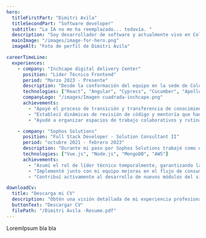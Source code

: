 ```yaml
---
hero:
  titleFirstPart: "Dimitri Avila"
  titleSecondPart: "Software developer"
  subtitle: "La IA no me ha reemplazado... todavía. "
  description: "Soy desarrollador de software y actualmente vivo en Colombia. Me apasiona crear experiencias digitales que combinan funcionalidad y diseño. Me entusiasma seguir el ritmo del mundo tecnológico, con todos sus avances y herramientas que no paran de aparecer."
  mainImage: "/images/image-for-hero.png"
  imageAlt: "Foto de perfil de Dimitri Avila"

careerTimeLine:
  experiences:
    - company: "Inchcape digital delivery Center"
      position: "Líder Técnico Frontend"
      period: "Marzo 2023 - Presente"
      description: "Desde la conformación del equipo en la sede de Colombia, he tenido la oportunidad de acompañar el crecimiento del área de desarrollo frontend. He contribuido en la transferencia de conocimientos desde los equipos de Filipinas, y en la construcción de una base técnica que nos permite mantener, mejorar y evolucionar los productos digitales de la compañía. Mi enfoque ha estado en apoyar al equipo tanto en lo técnico como en lo organizativo, buscando siempre una comunicación clara y buenas prácticas sostenibles."
      technologies: ["React", "Angular", "Cypress", "Cucumber", "Apollo GraphQL", "PHP", "Azure"]
      companyLogo: "/images/Imagen cuadrada-inchcape.png"
      achievements:
        - "Apoyé el proceso de transición y transferencia de conocimiento desde los equipos de Filipinas, facilitando que el equipo local asumiera responsabilidades técnicas de forma progresiva."
        - "Establecí dinámicas de revisión de código y mentoría que han contribuido a mejorar la calidad del desarrollo y resolver bloqueos con mayor fluidez."
        - "Ayudé a organizar espacios de trabajo colaborativos y rutinas de planificación que han fortalecido la cohesión del equipo y la claridad en los objetivos."

    - company: "Sophos Solutions"
      position: "Full Stack Developer - Solution Consultant II"
      period: "octubre 2021 - febrero 2023"
      description: "Durante mi paso por Sophos Solutions trabajé como desarrollador en el rediseño y evolución del sitio web de la Bolsa de Valores de Colombia (bvc.com.co), un proyecto con una arquitectura compleja e innovadora orientada al manejo de grandes volúmenes de datos del mercado financiero. Participé activamente en el desarrollo de nuevas funcionalidades y en la solución de bugs, trabajando estrechamente con un stack distribuido que integraba Kafka como fuente principal de datos del mercado, múltiples servicios en Java que consumían y almacenaban esta información en PostgreSQL, y una capa intermedia de orquestadores en Node.js que servían como puente entre los datos y el frontend. Además, colaboré con el uso de un CMS basado en GraphQL (Hygraph) para la gestión del contenido estático y con un sistema de caché en Redis que optimizaba la carga de datos diarios, mejorando considerablemente la experiencia del usuario. También asumí temporalmente la responsabilidad técnica del equipo durante la ausencia del líder técnico, lo que fortaleció mis habilidades de liderazgo y entendimiento integral del sistema."
      technologies: ["Vue.js", "Node.js", "MongoDB", "AWS"]
      achievements:
        - "Asumí el rol de líder técnico temporalmente, garantizando la continuidad y calidad del desarrollo durante ese periodo."
        - "Implementé junto con mi equipo mejoras en el flujo de consumo de indicadores del mercado, optimizando la carga de datos diarios mediante Redis y reduciendo tiempos de respuesta."
        - "Contribuí activamente al desarrollo de nuevos módulos del sitio, asegurando una integración eficiente entre frontend, orquestadores y servicios backend."

downloadCv:
  title: "Descarga mi CV"
  description: "Obtén una visión detallada de mi experiencia profesional y habilidades"
  buttonText: "Descargar CV"
  filePath: "/Dimitri Avila -Resume.pdf"
---
```


LoremIpsum bla bla